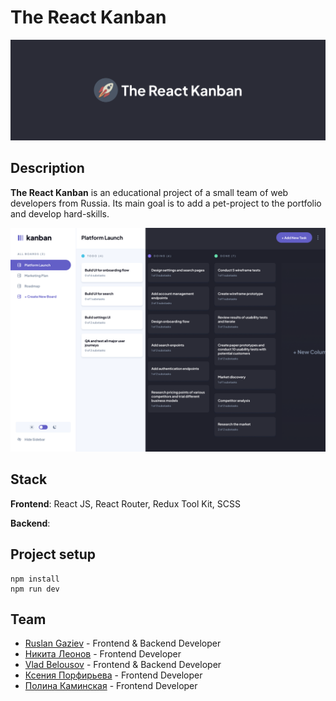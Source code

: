 # The React Kanban

![](public/home.png)

## Description

**The React Kanban** is an educational project of a small team of web developers from Russia. Its main goal is to add a
pet-project to the portfolio and develop hard-skills.

![](public/screen.png)

## Stack

**Frontend**: React JS, React Router, Redux Tool Kit, SCSS

**Backend**:

## Project setup

```
npm install
npm run dev
```

## Team
+ [Ruslan Gaziev](https://github.com/gazievri) - Frontend & Backend Developer
+ [Никита Леонов](https://github.com/le0n8914) - Frontend Developer
+ [Vlad Belousov](https://github.com/Valzet) - Frontend & Backend Developer
+ [Ксения Порфирьева](https://github.com/porfirieva) - Frontend Developer
+ [Полина Каминская](https://github.com/kaminskayaP) - Frontend Developer